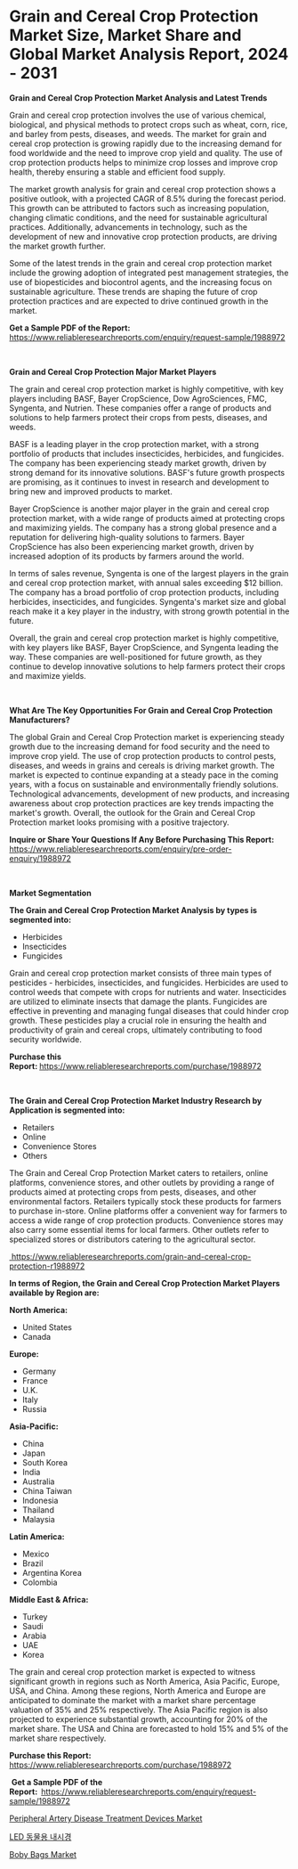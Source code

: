 <p><h1>Grain and Cereal Crop Protection Market Size, Market Share and Global Market Analysis Report, 2024 - 2031</h1></p><p><strong>Grain and Cereal Crop Protection Market Analysis and Latest Trends</strong></p>
<p><p>Grain and cereal crop protection involves the use of various chemical, biological, and physical methods to protect crops such as wheat, corn, rice, and barley from pests, diseases, and weeds. The market for grain and cereal crop protection is growing rapidly due to the increasing demand for food worldwide and the need to improve crop yield and quality. The use of crop protection products helps to minimize crop losses and improve crop health, thereby ensuring a stable and efficient food supply.</p><p>The market growth analysis for grain and cereal crop protection shows a positive outlook, with a projected CAGR of 8.5% during the forecast period. This growth can be attributed to factors such as increasing population, changing climatic conditions, and the need for sustainable agricultural practices. Additionally, advancements in technology, such as the development of new and innovative crop protection products, are driving the market growth further.</p><p>Some of the latest trends in the grain and cereal crop protection market include the growing adoption of integrated pest management strategies, the use of biopesticides and biocontrol agents, and the increasing focus on sustainable agriculture. These trends are shaping the future of crop protection practices and are expected to drive continued growth in the market.</p></p>
<p><strong>Get a Sample PDF of the Report:&nbsp;</strong> <a href="https://www.reliableresearchreports.com/enquiry/request-sample/1988972">https://www.reliableresearchreports.com/enquiry/request-sample/1988972</a></p>
<p>&nbsp;</p>
<p><strong>Grain and Cereal Crop Protection Major Market Players</strong></p>
<p><p>The grain and cereal crop protection market is highly competitive, with key players including BASF, Bayer CropScience, Dow AgroSciences, FMC, Syngenta, and Nutrien. These companies offer a range of products and solutions to help farmers protect their crops from pests, diseases, and weeds.</p><p>BASF is a leading player in the crop protection market, with a strong portfolio of products that includes insecticides, herbicides, and fungicides. The company has been experiencing steady market growth, driven by strong demand for its innovative solutions. BASF's future growth prospects are promising, as it continues to invest in research and development to bring new and improved products to market.</p><p>Bayer CropScience is another major player in the grain and cereal crop protection market, with a wide range of products aimed at protecting crops and maximizing yields. The company has a strong global presence and a reputation for delivering high-quality solutions to farmers. Bayer CropScience has also been experiencing market growth, driven by increased adoption of its products by farmers around the world.</p><p>In terms of sales revenue, Syngenta is one of the largest players in the grain and cereal crop protection market, with annual sales exceeding $12 billion. The company has a broad portfolio of crop protection products, including herbicides, insecticides, and fungicides. Syngenta's market size and global reach make it a key player in the industry, with strong growth potential in the future.</p><p>Overall, the grain and cereal crop protection market is highly competitive, with key players like BASF, Bayer CropScience, and Syngenta leading the way. These companies are well-positioned for future growth, as they continue to develop innovative solutions to help farmers protect their crops and maximize yields.</p></p>
<p>&nbsp;</p>
<p><strong>What Are The Key Opportunities For Grain and Cereal Crop Protection Manufacturers?</strong></p>
<p><p>The global Grain and Cereal Crop Protection market is experiencing steady growth due to the increasing demand for food security and the need to improve crop yield. The use of crop protection products to control pests, diseases, and weeds in grains and cereals is driving market growth. The market is expected to continue expanding at a steady pace in the coming years, with a focus on sustainable and environmentally friendly solutions. Technological advancements, development of new products, and increasing awareness about crop protection practices are key trends impacting the market's growth. Overall, the outlook for the Grain and Cereal Crop Protection market looks promising with a positive trajectory.</p></p>
<p><strong>Inquire or Share Your Questions If Any Before Purchasing This Report:</strong> <a href="https://www.reliableresearchreports.com/enquiry/pre-order-enquiry/1988972">https://www.reliableresearchreports.com/enquiry/pre-order-enquiry/1988972</a></p>
<p>&nbsp;</p>
<p><strong>Market Segmentation</strong></p>
<p><strong>The Grain and Cereal Crop Protection Market Analysis by types is segmented into:</strong></p>
<p><ul><li>Herbicides</li><li>Insecticides</li><li>Fungicides</li></ul></p>
<p><p>Grain and cereal crop protection market consists of three main types of pesticides - herbicides, insecticides, and fungicides. Herbicides are used to control weeds that compete with crops for nutrients and water. Insecticides are utilized to eliminate insects that damage the plants. Fungicides are effective in preventing and managing fungal diseases that could hinder crop growth. These pesticides play a crucial role in ensuring the health and productivity of grain and cereal crops, ultimately contributing to food security worldwide.</p></p>
<p><strong>Purchase this Report:&nbsp;</strong><a href="https://www.reliableresearchreports.com/purchase/1988972">https://www.reliableresearchreports.com/purchase/1988972</a></p>
<p>&nbsp;</p>
<p><strong>The Grain and Cereal Crop Protection Market Industry Research by Application is segmented into:</strong></p>
<p><ul><li>Retailers</li><li>Online</li><li>Convenience Stores</li><li>Others</li></ul></p>
<p><p>The Grain and Cereal Crop Protection Market caters to retailers, online platforms, convenience stores, and other outlets by providing a range of products aimed at protecting crops from pests, diseases, and other environmental factors. Retailers typically stock these products for farmers to purchase in-store. Online platforms offer a convenient way for farmers to access a wide range of crop protection products. Convenience stores may also carry some essential items for local farmers. Other outlets refer to specialized stores or distributors catering to the agricultural sector.</p></p>
<p><a href="https://www.reliableresearchreports.com/grain-and-cereal-crop-protection-r1988972">&nbsp;https://www.reliableresearchreports.com/grain-and-cereal-crop-protection-r1988972</a></p>
<p><strong>In terms of Region, the Grain and Cereal Crop Protection Market Players available by Region are:</strong></p>
<p>
    <p> <strong> North America: </strong>
        <ul>
            <li>United States</li>
            <li>Canada</li>
        </ul>
        </p> 
    <p> <strong> Europe: </strong>
        <ul>
            <li>Germany</li>
            <li>France</li>
            <li>U.K.</li>
            <li>Italy</li>
            <li>Russia</li>
        </ul>
        </p> 
    <p> <strong> Asia-Pacific: </strong>
        <ul>
            <li>China</li>
            <li>Japan</li>
            <li>South Korea</li>
            <li>India</li>
            <li>Australia</li>
            <li>China Taiwan</li>
            <li>Indonesia</li>
            <li>Thailand</li>
            <li>Malaysia</li>
        </ul>
        </p> 
    <p> <strong> Latin America: </strong>
        <ul>
            <li>Mexico</li>
            <li>Brazil</li>
            <li>Argentina Korea</li>
            <li>Colombia</li>
        </ul>
        </p> 
    <p> <strong> Middle East & Africa: </strong>
        <ul>
            <li>Turkey</li>
            <li>Saudi</li>
            <li>Arabia</li>
            <li>UAE</li>
            <li>Korea</li>
        </ul>
    </p>
    </p>
<p><p>The grain and cereal crop protection market is expected to witness significant growth in regions such as North America, Asia Pacific, Europe, USA, and China. Among these regions, North America and Europe are anticipated to dominate the market with a market share percentage valuation of 35% and 25% respectively. The Asia Pacific region is also projected to experience substantial growth, accounting for 20% of the market share. The USA and China are forecasted to hold 15% and 5% of the market share respectively.</p></p>
<p><strong>Purchase this Report: </strong><a href="https://www.reliableresearchreports.com/purchase/1988972">https://www.reliableresearchreports.com/purchase/1988972</a></p>
<p>&nbsp;<strong>Get a Sample PDF of the Report:&nbsp;&nbsp;</strong><a href="https://www.reliableresearchreports.com/enquiry/request-sample/1988972">https://www.reliableresearchreports.com/enquiry/request-sample/1988972</a></p>
<p><strong></strong></p>
<p><p><a href="https://github.com/kmtkihkn89/Market-Research-Report-List-1/blob/main/peripheral-artery-disease-treatment-devices-market.md">Peripheral Artery Disease Treatment Devices Market</a></p><p><a href="https://github.com/CliftonFisher9067/Market-Research-Report-List-2/blob/main/1718638127122.md">LED 동물용 내시경</a></p><p><a href="https://github.com/flwellarose/Market-Research-Report-List-1/blob/main/boby-bags-market.md">Boby Bags Market</a></p></p>